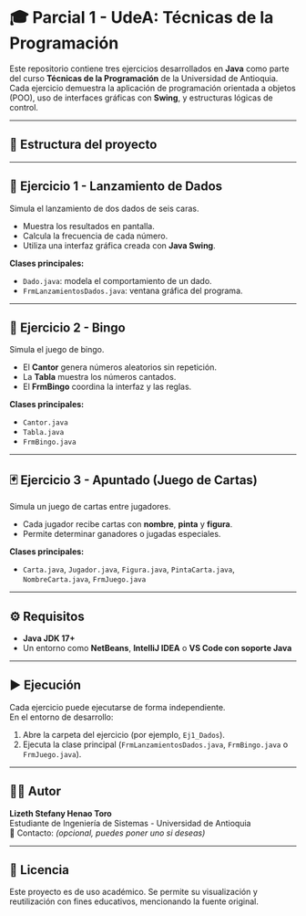 # 🎓 Parcial 1 - UdeA: Técnicas de la Programación

Este repositorio contiene tres ejercicios desarrollados en **Java** como parte del curso **Técnicas de la Programación** de la Universidad de Antioquia.  
Cada ejercicio demuestra la aplicación de programación orientada a objetos (POO), uso de interfaces gráficas con **Swing**, y estructuras lógicas de control.

---

## 🧩 Estructura del proyecto
---

## 🎲 Ejercicio 1 - Lanzamiento de Dados
Simula el lanzamiento de dos dados de seis caras.  
- Muestra los resultados en pantalla.  
- Calcula la frecuencia de cada número.  
- Utiliza una interfaz gráfica creada con **Java Swing**.

**Clases principales:**
- `Dado.java`: modela el comportamiento de un dado.  
- `FrmLanzamientosDados.java`: ventana gráfica del programa.

---

## 🧮 Ejercicio 2 - Bingo
Simula el juego de bingo.  
- El **Cantor** genera números aleatorios sin repetición.  
- La **Tabla** muestra los números cantados.  
- El **FrmBingo** coordina la interfaz y las reglas.

**Clases principales:**
- `Cantor.java`  
- `Tabla.java`  
- `FrmBingo.java`

---

## 🃏 Ejercicio 3 - Apuntado (Juego de Cartas)
Simula un juego de cartas entre jugadores.  
- Cada jugador recibe cartas con **nombre**, **pinta** y **figura**.  
- Permite determinar ganadores o jugadas especiales.

**Clases principales:**
- `Carta.java`, `Jugador.java`, `Figura.java`, `PintaCarta.java`, `NombreCarta.java`, `FrmJuego.java`

---

## ⚙️ Requisitos

- **Java JDK 17+**
- Un entorno como **NetBeans**, **IntelliJ IDEA** o **VS Code con soporte Java**

---

## ▶️ Ejecución

Cada ejercicio puede ejecutarse de forma independiente.  
En el entorno de desarrollo:
1. Abre la carpeta del ejercicio (por ejemplo, `Ej1_Dados`).
2. Ejecuta la clase principal (`FrmLanzamientosDados.java`, `FrmBingo.java` o `FrmJuego.java`).

---

## 👩‍💻 Autor

**Lizeth Stefany Henao Toro**  
Estudiante de Ingeniería de Sistemas - Universidad de Antioquia  
📧 Contacto: *(opcional, puedes poner uno si deseas)*

---

## 🏫 Licencia
Este proyecto es de uso académico. Se permite su visualización y reutilización con fines educativos, mencionando la fuente original.
